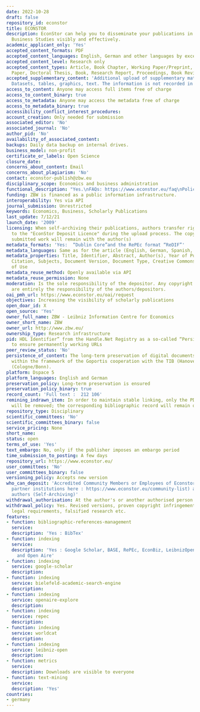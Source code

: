 ```yaml
---
date: 2022-10-28
draft: false
repository_id: econstor
title: ECONSTOR
description: EconStor can help you to disseminate your publications in Economics and
  Business Studies visibly and effectively.
academic_applicant_only: 'Yes'
accepted_content_formats: PDF
accepted_content_languages: English, German and other languages by exception
accepted_content_level: Research only
accepted_content_types: Article, Book Chapter, Working Paper/Preprint, Conference
  Paper, Doctoral Thesis, Book, Research Report, Proceedings, Book Review
accepted_supplementary_content: 'Additional upload of supplementary material is accepted:
  Datasets, tables, graphics, text. The information is not recorded in crossref.'
access_to_content: Anyone may access full items free of charge
access_to_content_binary: true
access_to_metadata: Anyone may access the metadata free of charge
access_to_metadata_binary: true
accessibility_conflict_interest_procedures:
account_creation: Only needed for submission
associated_editor: 'No'
associated_journal: 'No'
author_pid: 'No'
availability_of_associated_content:
backups: Daily data backup on internal drives.
business_model: non-profit
certificate_or_labels: Open Science
closure_date:
concerns_about_content: Email
concerns_about_plagiarism: 'No'
contact: econstor-publish@zbw.eu
disciplinary_scope: Economics and business administration
functional_description: "Yes.\nFAQs: https://www.econstor.eu/faq\nPolicy: https://www.econstor.eu/policy "
funding: ZBW is financed as a public information infrastructure.
interoperability: Yes via API
journal_submission: Unrestricted
keywords: Economics, Business, Scholarly Publications
last_update: 7/12/21
launch_date: '2009'
licensing: When self-archiving their publications, authors transfer rights by agreeing
  to the "EconStor Deposit Licence" during the upload process. The copyright to the
  submitted work will remain with the author(s)
metadata_formats: 'Yes:  “Dublin Core”and the RePEc format “ReDIF”'
metadata_languages: Same as for the article (English, German, Spanish, etc.)
metadata_properties: Title, Identifier, Abstract, Author(s), Year of Publication,
  Citation, Subjects, Document Version, Document Type, Creative Commons Licence, Terms
  of Use
metadata_reuse_method: Openly available via API
metadata_reuse_permission: None
moderation: Is the sole responsibility of the depositor. Any copyright violations
  are entirely the responsibility of the authors/depositors.
oai_pmh_url: https://www.econstor.eu/oai/request
objectives: Increasing the visibility of scholarly publications
open_doar_id: X
open_source: 'Yes'
owner_full_name: ZBW - Leibniz Information Centre for Economics
owner_short_name: ZBW
owner_url: http://www.zbw.eu/
ownership_type: Research infrastructure
pid: HDL Identifier” from the Handle.Net Registry as a so-called “Persistent Identifier”
  to ensure permanently working URLs
peer_review_status: 'No'
persistence_of_content: The long-term preservation of digital documents is guaranteed
  within the framework of the Goportis cooperation with the TIB (Hanover) and ZBMED
  (Cologne/Bonn).
platform: Dspace 5
platform_languages: English and German
preservation_policy: Long-term preservation is ensured
preservation_policy_binary: true
record_count: 'Full text :  212 106'
remining_indrawn_item: In order to maintain stable linking, only the PDF full-text
  will be removed; the corresponding bibliographic record will remain on EconStor.
repository_type: Disciplinary
scientific_committees: 'No'
scientific_committees_binary: false
service_pricing: None
short_name:
status: open
terms_of_use: 'Yes'
text_embargo: No, only if the publisher imposes an embargo period
time_submission_to_posting: A few days
repository_url: https://www.econstor.eu/
user_committees: 'No'
user_committees_binary: false
versioning_policy: Accepts new version
who_can_deposit: 'Accredited Community Members or Employees of Econstor (check for
  partner institutions here : https://www.econstor.eu/community-list) and single accredited
  authors (Self-Archiving)'
withdrawal_authorisation: At the author's or another authorised person's request
withdrawal_policy: Yes. Revised versions, proven copyright infringement, plagiarism,
  legal requirements, falsified research etc.
features:
- function: bibliographic-references-management
  service:
  description: 'Yes : BibTex'
- function: indexing
  service:
  description: 'Yes : Google Scholar, BASE, RePEc, EconBiz, LeibnizOpen, WorldCat
    and Open Aire'
- function: indexing
  service: google-scholar
  description:
- function: indexing
  service: bielefeld-academic-search-engine
  description:
- function: indexing
  service: openaire-explore
  description:
- function: indexing
  service: repec
  description:
- function: indexing
  service: worldcat
  description:
- function: indexing
  service: leibniz-open
  description:
- function: metrics
  service:
  description: Downloads are visible to everyone
- function: text-mining
  service:
  description: 'Yes'
countries:
- germany
---
```



